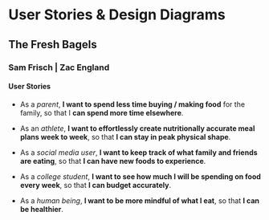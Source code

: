 ﻿
# User Stories & Design Diagrams

## The Fresh Bagels
### Sam Frisch | Zac England

#### User Stories

* As a *parent*, **I want to spend less time buying / making food** for the family, so that I **can spend more time elsewhere**.
   
* As an *athlete*, **I want to effortlessly create nutritionally accurate meal plans week to week**, so that **I can stay in peak physical shape**.
  
* As a *social media user*, **I want to keep track of what family and friends are eating**, so that **I can have new foods to experience**.
    
* As a *college student*, **I want to see how much I will be spending on food every week**, so that **I can budget accurately**.
    
* As a *human being*, **I want to be more mindful of what I eat**, so that **I can be healthier**.
